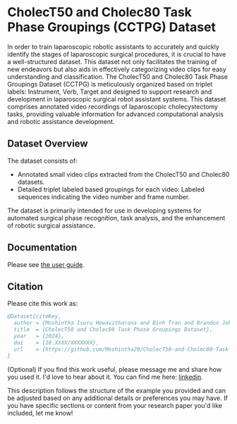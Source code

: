 # CholecT50 and Cholec80 Task Phase Groupings (CCTPG) Dataset

In order to train laparoscopic robotic assistants to accurately and quickly identify the stages of laparoscopic surgical procedures, it is crucial to have a well-structured dataset. This dataset not only facilitates the training of new endeavors but also aids in effectively categorizing video clips for easy understanding and classification. The CholecT50 and Cholec80 Task Phase Groupings Dataset (CCTPG) is meticulously organized based on triplet labels: Instrument, Verb, Target and designed to support research and development in laparoscopic surgical robot assistant systems. This dataset comprises annotated video recordings of laparoscopic cholecystectomy tasks, providing valuable information for advanced computational analysis and robotic assistance development.

## Dataset Overview
The dataset consists of:

 - Annotated small video clips extracted from the CholecT50 and Cholec80 datasets.
 - Detailed triplet labeled based groupings for each video: Labeled sequences indicating the video number and frame number.

The dataset is primarily intended for use in developing systems for automated surgical phase recognition, task analysis, and the enhancement of robotic surgical assistance.

## Documentation
Please see [the user guide](./UserGuide.pdf).

## Citation
Please cite this work as:
```bibtex
@Dataset{citeKey,
  author = {Moshintha Isuru Hewavitharana and Binh Tran and Brandon Johns and Elahe Abdi},
  title  = {CholecT50 and Cholec80 Task Phase Groupings Dataset},
  year   = {2024},
  doi    = {10.XXXX/XXXXXXX},
  url    = {https://github.com/Moshintha20/CholecT50-and-Cholec80-Task-Phase-Groupings-Dataset},
}
```
<!-- This is a comment and will not be displayed in the rendered README file 
This work is a companion to [our publication](https://doi.org/10.XXXX/XXXXXXXXX):
```bibtex
@Article{citeKey,
  author  = {Moshintha, Author Name},
  journal = {Journal Name},
  title   = {Title of the Publication Related to the Dataset},
  year    = {2024},
  issn    = {XXXX-XXXX},
  pages   = {XXXXXX},
  volume  = {XX},
  doi     = {10.XXXX/XXXXXXXXX},
}
```
-->

(Optional) If you find this work useful, please message me and share how you used it. I'd love to hear about it. 
You can find me here: [linkedin](https://www.linkedin.com/in/moshintha-hewavitharana/).

This description follows the structure of the example you provided and can be adjusted based on any additional details or preferences you may have. If you have specific sections or content from your research paper you'd like included, let me know!
